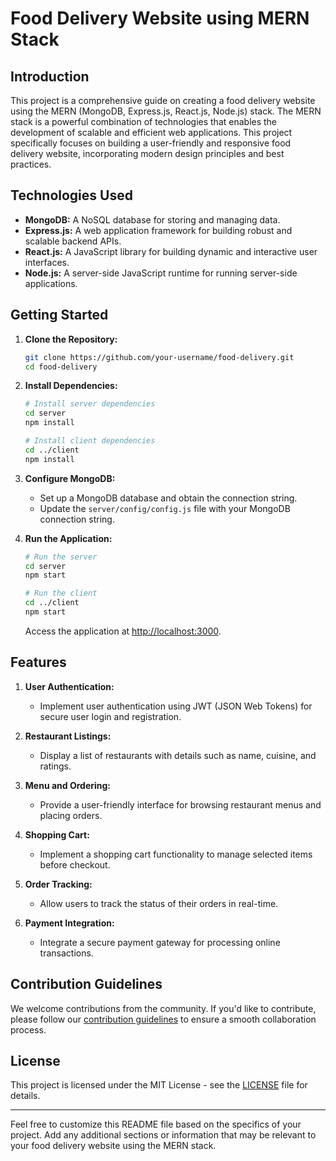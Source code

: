 # Food Delivery Website using MERN Stack

## Introduction

This project is a comprehensive guide on creating a food delivery website using the MERN (MongoDB, Express.js, React.js, Node.js) stack. The MERN stack is a powerful combination of technologies that enables the development of scalable and efficient web applications. This project specifically focuses on building a user-friendly and responsive food delivery website, incorporating modern design principles and best practices.

## Technologies Used

- **MongoDB:** A NoSQL database for storing and managing data.
- **Express.js:** A web application framework for building robust and scalable backend APIs.
- **React.js:** A JavaScript library for building dynamic and interactive user interfaces.
- **Node.js:** A server-side JavaScript runtime for running server-side applications.

## Getting Started

1. **Clone the Repository:**
   ```bash
   git clone https://github.com/your-username/food-delivery.git
   cd food-delivery
   ```

2. **Install Dependencies:**
   ```bash
   # Install server dependencies
   cd server
   npm install

   # Install client dependencies
   cd ../client
   npm install
   ```

3. **Configure MongoDB:**
   - Set up a MongoDB database and obtain the connection string.
   - Update the `server/config/config.js` file with your MongoDB connection string.

4. **Run the Application:**
   ```bash
   # Run the server
   cd server
   npm start

   # Run the client
   cd ../client
   npm start
   ```

   Access the application at [http://localhost:3000](http://localhost:3000).

## Features

1. **User Authentication:**
   - Implement user authentication using JWT (JSON Web Tokens) for secure user login and registration.

2. **Restaurant Listings:**
   - Display a list of restaurants with details such as name, cuisine, and ratings.

3. **Menu and Ordering:**
   - Provide a user-friendly interface for browsing restaurant menus and placing orders.

4. **Shopping Cart:**
   - Implement a shopping cart functionality to manage selected items before checkout.

5. **Order Tracking:**
   - Allow users to track the status of their orders in real-time.

6. **Payment Integration:**
   - Integrate a secure payment gateway for processing online transactions.

## Contribution Guidelines

We welcome contributions from the community. If you'd like to contribute, please follow our [contribution guidelines](CONTRIBUTING.md) to ensure a smooth collaboration process.

## License

This project is licensed under the MIT License - see the [LICENSE](LICENSE) file for details.

---

Feel free to customize this README file based on the specifics of your project. Add any additional sections or information that may be relevant to your food delivery website using the MERN stack.
